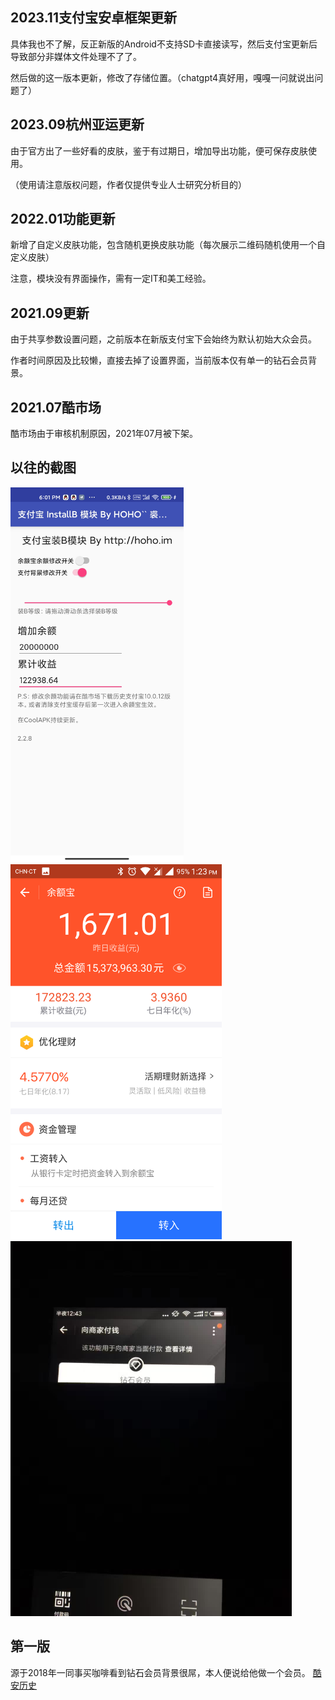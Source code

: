 ## 2023.11支付宝安卓框架更新
具体我也不了解，反正新版的Android不支持SD卡直接读写，然后支付宝更新后导致部分非媒体文件处理不了了。

然后做的这一版本更新，修改了存储位置。（chatgpt4真好用，嘎嘎一问就说出问题了）

## 2023.09杭州亚运更新
由于官方出了一些好看的皮肤，鉴于有过期日，增加导出功能，便可保存皮肤使用。

（使用请注意版权问题，作者仅提供专业人士研究分析目的）

## 2022.01功能更新
新增了自定义皮肤功能，包含随机更换皮肤功能（每次展示二维码随机使用一个自定义皮肤）

注意，模块没有界面操作，需有一定IT和美工经验。

## 2021.09更新
由于共享参数设置问题，之前版本在新版支付宝下会始终为默认初始大众会员。

作者时间原因及比较懒，直接去掉了设置界面，当前版本仅有单一的钻石会员背景。

## 2021.07酷市场
酷市场由于审核机制原因，2021年07月被下架。

## 以往的截图

<a href="Screenshot_Settings.png"><img src="Screenshot_Settings.png" height="600" alt="设置页面" /></a>
<a href="Screenshot_Alipay_Yuebao.png"><img src="Screenshot_Alipay_Yuebao.png" height="600" alt="余额宝显示" /></a>
<a href="Screenshot_Alipay_Diamond.jpg"><img src="Screenshot_Alipay_Diamond.jpg" height="600" alt="付款时背景" /></a>

## 第一版

源于2018年一同事买咖啡看到钻石会员背景很屌，本人便说给他做一个会员。
[酷安历史](https://hoho.im/2017/08/21/high-headsome-rich-uploaded/)
